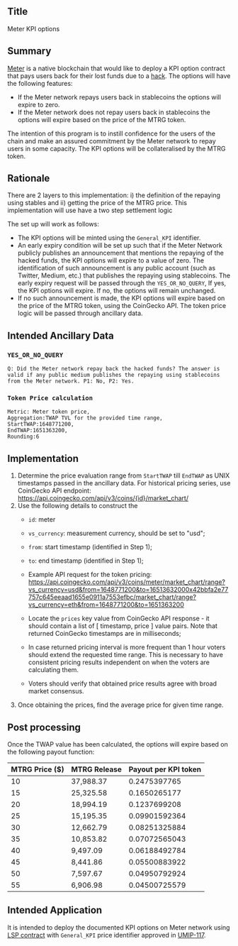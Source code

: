 ## Title

Meter KPI options

## Summary

[Meter](https://meter.io) is a native blockchain that would like to deploy a KPI option contract that pays users back for their lost funds due to a [hack](https://www.coindesk.com/business/2022/02/07/44m-stolen-in-hack-of-blockchain-infrastructure-firm-meter/). The options will have the following features:

 - If the Meter network repays users back in stablecoins the options will expire to zero. 
 - If the Meter network does not repay users back in stablecoins the options will expire based on the price of the MTRG token.

 The intention of this program is to instill confidence for the users of the chain and make an assured commitment by the Meter network to repay users in some capacity. The KPI options will be collateralised by the MTRG token.

## Rationale

There are 2 layers to this implementation: i) the definition of the repaying using stables and ii) getting the price of the MTRG price. This implementation will use have a two step settlement logic

The set up will work as follows: 

- The KPI options will be minted using the `General_KPI` identifier. 
- An early expiry condition will be set up such that if the Meter Network publicly publishes an announcement that mentions the repaying of the hacked funds, the KPI options will expire to a value of zero. The identification of such announcement is any public account (such as Twitter, Medium, etc.) that publishes the repaying using stablecoins. The early expiry request will be passed through the `YES_OR_NO_QUERY`, If yes, the KPI options will expire. If no, the options will remain unchanged.
- If no such announcement is made, the KPI options will expire based on the price of the MTRG token, using the CoinGecko API. The token price logic will be passed through ancillary data. 

## Intended Ancillary Data

### `YES_OR_NO_QUERY`
```
Q: Did the Meter network repay back the hacked funds? The answer is valid if any public medium publishes the repaying using stablecoins from the Meter network. P1: No, P2: Yes.
```
### `Token Price calculation`
```
Metric: Meter token price,
Aggregation:TWAP TVL for the provided time range,
StartTWAP:1648771200,
EndTWAP:1651363200,
Rounding:6
```

## Implementation

1. Determine the price evaluation range from `StartTWAP` till `EndTWAP` as UNIX timestamps passed in the ancillary data.
For historical pricing series, use CoinGecko API endpoint: https://api.coingecko.com/api/v3/coins/{id}/market_chart/
2. Use the following details to construct the
      * `id`: meter
      * `vs_currency`:  measurement currency, should be set to "usd";
      * `from`: start timestamp (identified in Step 1);
      * `to`: end timestamp (identified in Step 1);
    * Example API request for the token pricing: https://api.coingecko.com/api/v3/coins/meter/market_chart/range?vs_currency=usd&from=1648771200&to=16513632000x42bbfa2e77757c645eeaad1655e0911a7553efbc/market_chart/range?vs_currency=eth&from=1648771200&to=1651363200

    * Locate the `prices` key value from CoinGecko API response - it should contain a list of [ timestamp, price ] value pairs. Note that returned CoinGecko timestamps are in milliseconds;
    * In case returned pricing interval is more frequent than 1 hour voters should extend the requested time range. This is necessary to have consistent pricing results independent on when the voters are calculating them.
    * Voters should verify that obtained price results agree with broad market consensus.
3. Once obtaining the prices, find the average price for given time range.

## Post processing

Once the TWAP value has been calculated, the options will expire based on the following payout function:

| **MTRG Price ($)** | **MTRG Release** | **Payout per KPI token** |
|----------------|------------------|--------------------------|
| 10             | 37,988.37        |             0.2475397765 |
| 15             | 25,325.58        |             0.1650265177 |
| 20             | 18,994.19        |             0.1237699208 |
| 25             | 15,195.35        |            0.09901592364 |
| 30             | 12,662.79        |            0.08251325884 |
| 35             | 10,853.82        |            0.07072565043 |
| 40             | 9,497.09         |            0.06188492784 |
| 45             | 8,441.86         |            0.05500883922 |
| 50             | 7,597.67         |            0.04950792924 |
| 55             | 6,906.98         |            0.04500725579 |

## Intended Application

It is intended to deploy the documented KPI options on Meter network using [LSP contract](https://github.com/UMAprotocol/protocol/blob/master/packages/core/contracts/financial-templates/long-short-pair/LongShortPair.sol) with `General_KPI` price identifier approved in [UMIP-117](https://github.com/UMAprotocol/UMIPs/blob/master/UMIPs/umip-117.md).